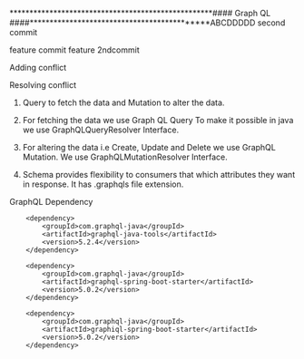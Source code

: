 ***************************************************#### Graph QL ####********************************************ABCDDDDD
second commit

feature commit
feature 2ndcommit

Adding conflict

Resolving conflict

1. Query to fetch the data and Mutation to alter the data.

2. For fetching the data we use Graph QL Query
   To make it possible in java we use GraphQLQueryResolver Interface.

3. For altering the data i.e Create, Update and Delete we use GraphQL Mutation.
   We use GraphQLMutationResolver Interface.

4. Schema provides flexibility to consumers that which attributes they want in response. It has .graphqls file extension.


GraphQL Dependency

        <dependency>
			<groupId>com.graphql-java</groupId>
			<artifactId>graphql-java-tools</artifactId>
			<version>5.2.4</version>
		</dependency>

		<dependency>
			<groupId>com.graphql-java</groupId>
			<artifactId>graphql-spring-boot-starter</artifactId>
			<version>5.0.2</version>
		</dependency>

		<dependency>
			<groupId>com.graphql-java</groupId>
			<artifactId>graphiql-spring-boot-starter</artifactId>
			<version>5.0.2</version>
		</dependency>
